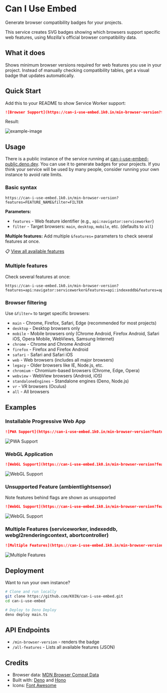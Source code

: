 # Can I Use Embed

Generate browser compatibility badges for your projects.

This service creates SVG badges showing which browsers support specific web features, using Mozilla's official browser compatibility data.

## What it does

Shows minimum browser versions required for web features you use in your project. Instead of manually checking compatibility tables, get a visual badge that updates automatically.

## Quick Start

Add this to your README to show Service Worker support:

```markdown
![Browser Support](https://can-i-use-embed.1k0.in/min-browser-version?features=api:navigator:serviceworker&filter=main)
```

Result:

![example-image](https://can-i-use-embed.1k0.in/min-browser-version?features=api:navigator:serviceworker&filter=main)

## Usage

There is a public instance of the service running at [can-i-use-embed-public.deno.dev](https://can-i-use-embed.1k0.in). You can use it to generate badges for your projects.
If you think your service will be used by many people, consider running your own instance to avoid rate limits.

### Basic syntax

```url
https://can-i-use-embed.1k0.in/min-browser-version?features=FEATURE_NAME&filter=FILTER
```

**Parameters:**

- `features` - Web feature identifier (e.g., `api:navigator:serviceworker`)
- `filter` - Target browsers: `main`, `desktop`, `mobile`, etc. (defaults to `all`)

**Multiple features:** Add multiple `&features=` parameters to check several features at once.

📋 [View all available features](https://can-i-use-embed.1k0.in/all-features)

### Multiple features

Check several features at once:

```url
https://can-i-use-embed.1k0.in/min-browser-version?features=api:navigator:serviceworker&features=api:indexeddb&features=api:webgl
```

### Browser filtering

Use `&filter=` to target specific browsers:

- `main` - Chrome, Firefox, Safari, Edge (recommended for most projects)
- `desktop` - Desktop browsers only
- `mobile` - Mobile browsers only (Chrome Android, Firefox Android, Safari iOS, Opera Mobile, WebViews, Samsung Internet)
- `chrome` - Chrome and Chrome Android
- `firefox` - Firefox and Firefox Android
- `safari` - Safari and Safari iOS
- `web` - Web browsers (includes all major browsers)
- `legacy` - Older browsers like IE, Node.js, etc.
- `chromium` - Chromium-based browsers (Chrome, Edge, Opera)
- `webview` - WebView browsers (Android, iOS)
- `standaloneEngines` - Standalone engines (Deno, Node.js)
- `vr` - VR browsers (Oculus)
- `all` - All browsers

## Examples

### Installable Progressive Web App

```markdown
![PWA Support](https://can-i-use-embed.1k0.in/min-browser-version?features=api:navigator:serviceworker&features=manifests:webapp:serviceworker&features=api:beforeinstallpromptevent&filter=main)
```

![PWA Support](https://can-i-use-embed.1k0.in/min-browser-version?features=api:navigator:serviceworker&features=manifests:webapp:serviceworker&features=api:beforeinstallpromptevent&filter=main)

### WebGL Application

```markdown
![WebGL Support](https://can-i-use-embed.1k0.in/min-browser-version?features=api:htmlcanvaselement:getcontext:webgl2_context&filter=main)
```

![WebGL Support](https://can-i-use-embed.1k0.in/min-browser-version?features=api:htmlcanvaselement:getcontext:webgl2_context&filter=main)

### Unsupported Feature (ambientlightsensor)

Note features behind flags are shown as unsupported

```markdown
![WebGL Support](https://can-i-use-embed.1k0.in/min-browser-version?features=api:ambientlightsensor&filter=main)
```

![WebGL Support](https://can-i-use-embed.1k0.in/min-browser-version?features=api:ambientlightsensor&filter=main)

### Multiple Features (serviceworker, indexeddb, webgl2renderingcontext, abortcontroller)

```markdown
![Multiple Features](https://can-i-use-embed.1k0.in/min-browser-version?features=api:navigator:serviceworker&features=api:indexeddb&features=api:webgl2renderingcontext&features=api:abortcontroller&filter=main)
```

![Multiple Features](https://can-i-use-embed.1k0.in/min-browser-version?features=api:navigator:serviceworker&features=api:indexeddb&features=api:webgl2renderingcontext&features=api:abortcontroller&filter=main)

## Deployment

Want to run your own instance?

```bash
# Clone and run locally
git clone https://github.com/K0IN/can-i-use-embed.git
cd can-i-use-embed

# Deploy to Deno Deploy
deno deploy main.ts
```

## API Endpoints

- `/min-browser-version` - renders the badge
- `/all-features` - Lists all available features (JSON)

## Credits

- Browser data: [MDN Browser Compat Data](https://github.com/mdn/browser-compat-data)
- Built with: [Deno](https://deno.land/) and [Hono](https://hono.dev/)
- Icons: [Font Awesome](https://fontawesome.com/)
